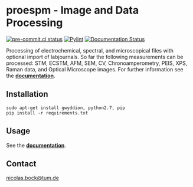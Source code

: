 proespm - Image and Data Processing
====================================
[![pre-commit.ci status](https://results.pre-commit.ci/badge/github/n-bock/proespm/master.svg)](https://results.pre-commit.ci/latest/github/n-bock/proespm/master)
[![Pylint](https://github.com/n-bock/proespm/actions/workflows/pylint.yml/badge.svg)](https://github.com/n-bock/proespm/actions/workflows/pylint.yml)
[![Documentation Status](https://readthedocs.org/projects/proespm/badge/?version=latest)](https://proespm.readthedocs.io/en/latest/?badge=latest)

Processing of electrochemical, spectral, and microscopical files with optional import of labjournals. So far the following measurements can be processed: STM, ECSTM, AFM, SEM, CV, Chronoamperometry, PEIS, XPS, Raman data, and Optical Microscope images. For further information see the [**documentation**](https://proespm.readthedocs.io/en/latest/).


Installation
------------

    sudo apt-get install gwyddion, python2.7, pip
    pip install -r requirements.txt


Usage
------
See the [**documentation**](https://proespm.readthedocs.io/en/latest/).


Contact
--------
<nicolas.bock@tum.de>
